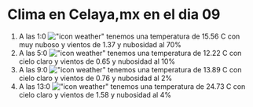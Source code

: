# Clima en Celaya,mx en el dia 09

1. A las 1:0 !["icon weather"](http://openweathermap.org/img/w/04n.png) tenemos una temperatura de 15.56 C con muy nuboso y  vientos de 1.37 y nubosidad al 70%
1. A las 5:0 !["icon weather"](http://openweathermap.org/img/w/01n.png) tenemos una temperatura de 12.22 C con cielo claro y  vientos de 0.65 y nubosidad al 10%
1. A las 9:0 !["icon weather"](http://openweathermap.org/img/w/01d.png) tenemos una temperatura de 13.89 C con cielo claro y  vientos de 0.76 y nubosidad al 2%
1. A las 13:0 !["icon weather"](http://openweathermap.org/img/w/01d.png) tenemos una temperatura de 24.73 C con cielo claro y  vientos de 1.58 y nubosidad al 4%
